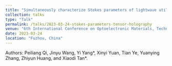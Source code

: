 ```yaml
---
title: "Simultaneously characterize Stokes parameters of lightwave utilizing tensor polarization holography theory"
collection: talks
type: "Talk"
permalink: /talks/2023-03-24-stokes-parameters-tensor-holography
venue: "6th International Conference on Optoelectronic Materials, Technology and Application (OMTA 2022), No.OMTA2022-13-012"
date: 2023-03-24
location: "Fuzhou, China"
---
```

Authors: Peiliang Qi, Jinyu Wang, Yi Yang*, Xinyi Yuan, Tian Ye, Yuanying Zhang, Zhiyun Huang, and Xiaodi Tan*.
